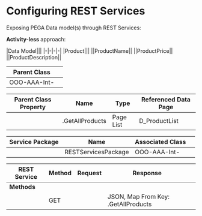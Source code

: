 # Configuring REST Services

Exposing PEGA Data model(s) through REST Services:

**Activity-less** approach:

|Data Model|||
|-|-|-|-|
|Product|||
||ProductName||
||ProductPrice||
||ProductDescription||

|**Parent Class**||
|-|-|
|OOO-AAA-Int-||

|**Parent Class Property**|Name|Type|Referenced Data Page|
|-|-|-|-|
||.GetAllProducts|Page List|D_ProductList

|**Service Package**|Name|Associated Class||
|-|-|-|-|
||RESTServicesPackage|OOO-AAA-Int-||


|REST Service|Method|Request|Response||
|-|-|-|-|-|
|**Methods**|||||
||GET||JSON, Map From Key: .GetAllProducts||